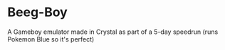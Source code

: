 # Beeg-Boy
A Gameboy emulator made in Crystal as part of a 5-day speedrun (runs Pokemon Blue so it's perfect)
